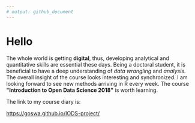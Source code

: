 ```yaml
---
# output: github_document
---
```


# Hello
The whole world is getting **digital**, thus, developing analytical and quantitative skills are essential these days. Being a doctoral student, it is beneficial to have a deep understanding of *data wrangling* and *analysis*. The overall insight of the course looks interesting and synchronized. I am looking forward to see new methods arriving in R every week. The course **"Introduction to Open Data Science 2018"** is worth learning.

The link to my course diary is:

https://goswa.github.io/IODS-project/